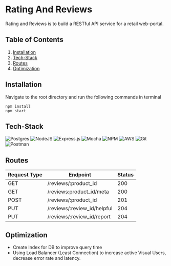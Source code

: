 # Rating And Reviews
Rating and Reviews is to build a RESTful API service for a retail web-portal.
## Table of Contents
1. [Installation](#installation)
2. [Tech-Stack](#tech-stack)
3. [Routes](#routes)
4. [Optimization](#optimization)

## Installation
  Navigate to the root directory and run the following commands in terminal
  ```npm
  npm install
  npm start
  ```
## Tech-Stack
![Postgres](https://img.shields.io/badge/postgres-%23316192.svg?style=for-the-badge&logo=postgresql&logoColor=white)
![NodeJS](https://img.shields.io/badge/node.js-6DA55F?style=for-the-badge&logo=node.js&logoColor=white)
![Express.js](https://img.shields.io/badge/Express.js-000000?style=for-the-badge&logo=express&logoColor=white)
![Mocha](https://img.shields.io/badge/-mocha-%238D6748?style=for-the-badge&logo=mocha&logoColor=white)
![NPM](https://img.shields.io/badge/NPM-%23000000.svg?style=for-the-badge&logo=npm&logoColor=white) 
![AWS](https://img.shields.io/badge/AWS-%23FF9900.svg?style=for-the-badge&logo=amazon-aws&logoColor=white) 
![Git](https://img.shields.io/badge/git-%23F05033.svg?style=for-the-badge&logo=git&logoColor=white) 
![Postman](https://img.shields.io/badge/Postman-FF6C37?style=for-the-badge&logo=Postman&logoColor=white)

## Routes
  |Request Type|Endpoint|Status|
  |---|---|---|
  |GET|/reviews/:product_id|200
  |GET|/reviews:product_id/meta|200
  |POST|/reviews/:product_id|201
  |PUT|/reviews/:review_id/helpful|204
  |PUT|/reviews/:review_id/report|204

## Optimization
- Create Index for DB to improve query time
- Using Load Balancer (Least Connection) to increase active Visual Users, decrease error rate and latency.
